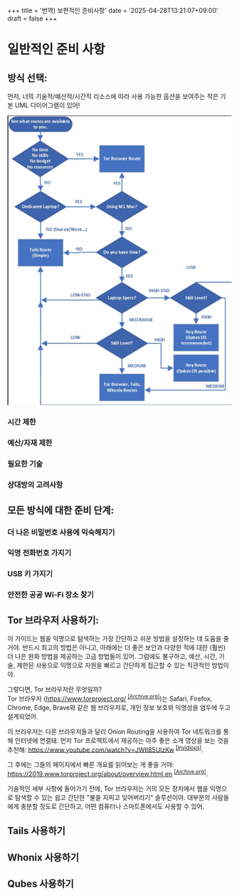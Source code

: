 +++
title = '번역) 보편적인 준비사항'
date = '2025-04-28T13:21:07+09:00'
draft = false
+++


# 일반적인 준비 사항 
## 방식 선택:
먼저, 너의 기술적/예산적/시간적 리소스에 따라 사용 가능한 옵션을 보여주는 작은 기본 UML 다이어그램이 있어!

<p align="center">
<img src="/images/image18.png" alt="Image Alt Text" class="center-image" />
</p>

### 시간 제한
### 예산/자재 제한
### 필요한 기술
### 상대방의 고려사항


## 모든 방식에 대한 준비 단계:
### 더 나은 비밀번호 사용에 익숙해지기
### 익명 전화번호 가지기 
### USB 키 가지기 
### 안전한 공공 Wi-Fi 장소 찾기

## Tor 브라우저 사용하기:

이 가이드는 웹을 익명으로 탐색하는 가장 간단하고 쉬운 방법을 설정하는 데 도움을 줄 거야. 반드시 최고의 방법은 아니고, 아래에는 더 좋은 보안과 다양한 적에 대한 (훨씬) 더 나은 완화 방법을 제공하는 고급 방법들이 있어. 그럼에도 불구하고, 예산, 시간, 기술, 제한된 사용으로 익명으로 자원을 빠르고 간단하게 접근할 수 있는 직관적인 방법이야.

그렇다면, Tor 브라우저란 무엇일까?  
Tor 브라우저 (<https://www.torproject.org/> <sup>[[Archive.org]](https://web.archive.org/web/https://www.torproject.org/)</sup>)는 Safari, Firefox, Chrome, Edge, Brave와 같은 웹 브라우저로, 개인 정보 보호와 익명성을 염두에 두고 설계되었어.

이 브라우저는 다른 브라우저들과 달리 Onion Routing을 사용하여 Tor 네트워크를 통해 인터넷에 연결돼. 먼저 Tor 프로젝트에서 제공하는 아주 좋은 소개 영상을 보는 것을 추천해: <https://www.youtube.com/watch?v=JWII85UlzKw> <sup>[[Invidious]](https://yewtu.be/watch?v=JWII85UlzKw)</sup>. 

그 후에는 그들의 페이지에서 빠른 개요를 읽어보는 게 좋을 거야: <https://2019.www.torproject.org/about/overview.html.en> <sup>[[Archive.org]](https://web.archive.org/web/https://2019.www.torproject.org/about/overview.html.en)</sup>. 

기술적인 세부 사항에 들어가기 전에, Tor 브라우저는 거의 모든 장치에서 웹을 익명으로 탐색할 수 있는 쉽고 간단한 "불을 지피고 잊어버리기" 솔루션이야. 대부분의 사람들에게 충분할 정도로 간단하고, 어떤 컴퓨터나 스마트폰에서도 사용할 수 있어.


## Tails 사용하기 

## Whonix 사용하기

## Qubes 사용하기 

